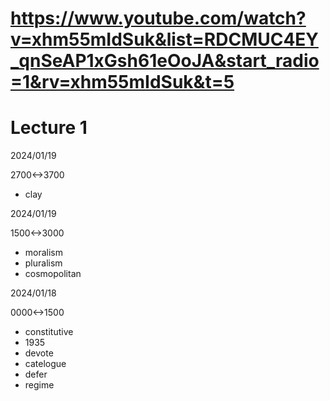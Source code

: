 # https://www.youtube.com/watch?v=xhm55mIdSuk&list=RDCMUC4EY_qnSeAP1xGsh61eOoJA&start_radio=1&rv=xhm55mIdSuk&t=5

# Lecture 1

2024/01/19

2700<->3700

- clay

2024/01/19

1500<->3000

- moralism
- pluralism
- cosmopolitan

2024/01/18

0000<->1500

- constitutive
- 1935
- devote
- catelogue
- defer
- regime
